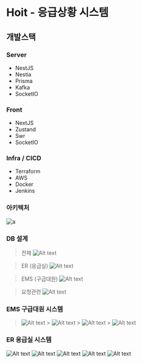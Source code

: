 # Hoit - 응급상황 시스템

## 개발스택

### Server

- NestJS
- Nestia
- Prisma
- Kafka
- SocketIO

### Front

- NextJS
- Zustand
- Swr
- SocketIO

### Infra / CICD

- Terraform
- AWS
- Docker
- Jenkins

### 아키텍처


![a](https://github.com/ho-it-project/.github/blob/main/image/ER.png)
### DB 설계

> 전체
> ![Alt text](https://github.com/ho-it-project/.github/blob/main/image/%EC%A0%84%EC%B2%B4.png)

> ER (응급실)
> ![Alt text](https://github.com/ho-it-project/.github/blob/main/image/ER.png)

> EMS (구급대원)
> ![Alt text](https://github.com/ho-it-project/.github/blob/main/image/EMS.png)

> 요청관련
> ![Alt text](https://github.com/ho-it-project/.github/blob/main/image/%EC%9A%94%EC%B2%AD%EA%B4%80%EB%A0%A8.png)

### EMS 구급대원 시스템

> ![Alt text](<https://github.com/ho-it-project/.github/blob/main/image/ems/Slide 16_9 - 102.png>) > ![Alt text](<https://github.com/ho-it-project/.github/blob/main/image/ems/Slide 16_9 - 103.png>) > ![Alt text](<https://github.com/ho-it-project/.github/blob/main/image/ems/Slide 16_9 - 104.png>) > ![Alt text](<https://github.com/ho-it-project/.github/blob/main/image/ems/Slide 16_9 - 105.png>)

### ER 응급실 시스템

![Alt text](<https://github.com/ho-it-project/.github/blob/main/image/er/Slide 16_9 - 106.png>)
![Alt text](<https://github.com/ho-it-project/.github/blob/main/image/er/Slide 16_9 - 107.png>)
![Alt text](<https://github.com/ho-it-project/.github/blob/main/image/er/Slide 16_9 - 108.png>)
![Alt text](<https://github.com/ho-it-project/.github/blob/main/image/er/Slide 16_9 - 109.png>)
![Alt text](<https://github.com/ho-it-project/.github/blob/main/image/er/Slide 16_9 - 110.png>)
